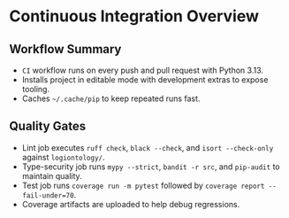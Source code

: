 # Continuous Integration Overview

## Workflow Summary
- `CI` workflow runs on every push and pull request with Python 3.13.
- Installs project in editable mode with development extras to expose tooling.
- Caches `~/.cache/pip` to keep repeated runs fast.

## Quality Gates
- Lint job executes `ruff check`, `black --check`, and `isort --check-only` against `logiontology/`.
- Type-security job runs `mypy --strict`, `bandit -r src`, and `pip-audit` to maintain quality.
- Test job runs `coverage run -m pytest` followed by `coverage report --fail-under=70`.
- Coverage artifacts are uploaded to help debug regressions.
